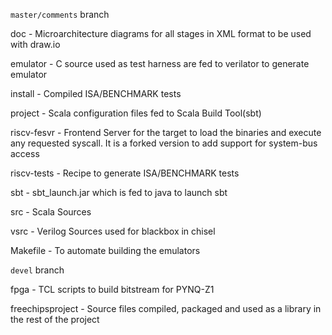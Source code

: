 `master/comments` branch 

doc - Microarchitecture diagrams for all stages in XML format to be used with draw.io

emulator - C source used as test harness are fed to verilator to generate emulator

install - Compiled ISA/BENCHMARK tests

project - Scala configuration files fed to Scala Build Tool(sbt)

riscv-fesvr - Frontend Server for the target to load the binaries and execute any requested syscall. It is a forked version to add support for system-bus access

riscv-tests - Recipe to generate ISA/BENCHMARK tests

sbt - sbt_launch.jar which is fed to java to launch sbt

src - Scala Sources

vsrc - Verilog Sources used for blackbox in chisel

Makefile - To automate building the emulators

`devel` branch 

fpga - TCL scripts to build bitstream for PYNQ-Z1

freechipsproject - Source files compiled, packaged and used as a library in the rest of the project